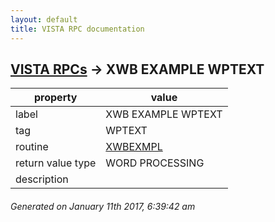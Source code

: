```yaml
---
layout: default
title: VISTA RPC documentation
---
```




## [VISTA RPCs](TableOfContent.md) &#8594; XWB EXAMPLE WPTEXT 

 property | value 
--- | --- 
 label | XWB EXAMPLE WPTEXT
 tag | WPTEXT
 routine | [XWBEXMPL](http://code.osehra.org/dox/Routine_XWBEXMPL_source.html)
 return value type | WORD PROCESSING
 description | 




 ###### Generated on January 11th 2017, 6:39:42 am
